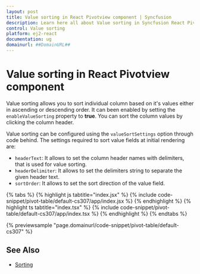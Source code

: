 ```yaml
---
layout: post
title: Value sorting in React Pivotview component | Syncfusion
description: Learn here all about Value sorting in Syncfusion React Pivotview component of Syncfusion Essential JS 2 and more.
control: Value sorting 
platform: ej2-react
documentation: ug
domainurl: ##DomainURL##
---
```


# Value sorting in React Pivotview component

Value sorting allows you to sort individual column based on it's values either in ascending or descending order. It can been enabled by setting the `enableValueSorting` property to **true**. You can sort the column values by clicking the column header.

Value sorting can be configured using the `valueSortSettings` option through code behind. The settings required to sort value fields at initial rendering are:
* `headerText`: It allows to set the column header names with delimiters, that is used for value sorting.
* `headerDelimiter`: It allows to set the delimiters string to separate the given header text.
* `sortOrder`: It allows to set the sort direction of the value field.

{% tabs %}
{% highlight js tabtitle="index.jsx" %}
{% include code-snippet/pivot-table/default-cs307/app/index.jsx %}
{% endhighlight %}
{% highlight ts tabtitle="index.tsx" %}
{% include code-snippet/pivot-table/default-cs307/app/index.tsx %}
{% endhighlight %}
{% endtabs %}

 {% previewsample "page.domainurl/code-snippet/pivot-table/default-cs307" %}

## See Also

* [Sorting](./sorting)